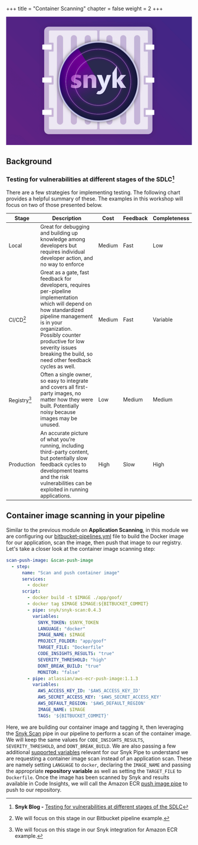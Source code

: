 +++
title = "Container Scanning"
chapter = false
weight = 2
+++

![Snyk Container](../images/snyk-container-01.png)

## Background

### Testing for vulnerabilities at different stages of the SDLC[^1]

There are a few strategies for implementing testing. The following chart provides a helpful summary of these. The examples in this workshop
will focus on two of those presented below.

Stage | Description | Cost | Feedback| Completeness
------|------|------|------|------
Local | Great for debugging and building up knowledge among developers but requires individual developer action, and no way to enforce | Medium | Fast | Low
CI/CD[^2] | Great as a gate, fast feedback for developers, requires per-pipeline implementation which will depend on how standardized pipeline management is in your organization. Possibly counter productive for low severity issues breaking the build, so need other feedback cycles as well. | Medium | Fast | Variable
Registry[^3] | Often a single owner, so easy to integrate and covers all first-party images, no matter how they were built. Potentially noisy because images may be unused. | Low | Medium | Medium
Production | An accurate picture of what you’re running, including third-party content, but potentially slow feedback cycles to development teams and the risk vulnerabilities can be exploited in running applications. | High | Slow | High

## Container image scanning in your pipeline

Similar to the previous module on __Application Scanning__, in this module we are configuring our [bitbucket-pipelines.yml](https://bitbucket.org/snyk/patterns-library-atlassian-aws/src/192a4d2412a4330b9f634e9d45a546ec1add61fb/bitbucket-pipelines.yml#lines-32:56) file
to build the Docker image for our application, scan the image, then push that image to our registry. Let's take a closer look at the 
container image scanning step:

```yaml
scan-push-image: &scan-push-image
  - step:
      name: "Scan and push container image"
      services:
        - docker
      script:
        - docker build -t $IMAGE ./app/goof/
        - docker tag $IMAGE $IMAGE:${BITBUCKET_COMMIT}
        - pipe: snyk/snyk-scan:0.4.3
          variables:
            SNYK_TOKEN: $SNYK_TOKEN
            LANGUAGE: "docker"
            IMAGE_NAME: $IMAGE
            PROJECT_FOLDER: "app/goof"
            TARGET_FILE: "Dockerfile"
            CODE_INSIGHTS_RESULTS: "true"
            SEVERITY_THRESHOLD: "high"
            DONT_BREAK_BUILD: "true"
            MONITOR: "false"
        - pipe: atlassian/aws-ecr-push-image:1.1.3
          variables:
            AWS_ACCESS_KEY_ID: '$AWS_ACCESS_KEY_ID'
            AWS_SECRET_ACCESS_KEY: '$AWS_SECRET_ACCESS_KEY'
            AWS_DEFAULT_REGION: '$AWS_DEFAULT_REGION'
            IMAGE_NAME: $IMAGE
            TAGS: '${BITBUCKET_COMMIT}'
```

Here, we are building our container image and tagging it, then leveraging the [Snyk Scan](https://bitbucket.org/product/features/pipelines/integrations?p=snyk/snyk-scan) 
pipe in our pipeline to perform a scan of the container image. We will keep the same values for `CODE_INSIGHTS_RESULTS`, `SEVERITY_THRESHOLD`, and `DONT_BREAK_BUILD`. 
We are also passing a few additional [supported variables](https://bitbucket.org/snyk/snyk-scan) relevant for our Snyk Pipe to 
understand we are requesting a container image scan instead of an application scan. These are namely setting `LANGUAGE` to `docker`, 
declaring the `IMAGE_NAME` and passing the appropriate __repository variable__ as well as setting the `TARGET_FILE` to `Dockerfile`. Once the image has been scanned by 
Snyk and results available in Code Insights, we will call the Amazon ECR [push image pipe](https://bitbucket.org/atlassian/aws-ecr-push-image) 
to push to our repository.

[^1]: **Snyk Blog -** [Testing for vulnerabilities at different stages of the SDLC](https://snyk.io/blog/container-security-throughout-the-sdlc/)
[^2]: We will focus on this stage in our Bitbucket pipeline example.
[^3]: We will focus on this stage in our Snyk integration for Amazon ECR example.